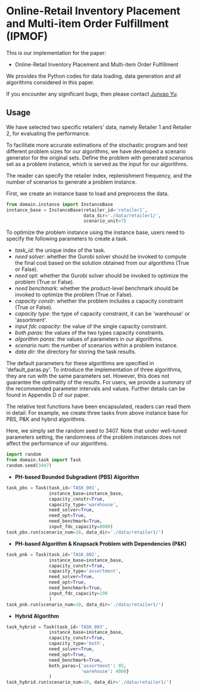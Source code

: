 # Online-Retail Inventory Placement and Multi-item Order Fulfillment (IPMOF)

This is our implementation for the paper:
- Online-Retail Inventory Placement and Multi-item Order Fulfillment

We provides the Python codes for data loading, data generation and all algorithms considered in this paper.

If you encounter any significant bugs, then please contact [Junyao Yu](junyaoyu@163.sufe.edu.cn).

## Usage

We have selected two specific retailers' data, namely Retailer 1 and Retailer 2, for evaluating the performance.

To facilitate more accurate estimations of the stochastic program and test different problem sizes for our algorithms, we have developed a scenario generator for the original sets. Define the problem with generated scenarios set as a problem instance, which is served as the input for our algorithms.

The reader can specify the retailer index, replenishment frequency, and the number of scenarios to generate a problem instance.

First, we create an instance base to load and preprocess the data.


```python
from domain.instance import InstanceBase
instance_base = InstanceBase(retailer_id='retailer1', 
                             data_dir='./data/retailer1/', 
                             scenario_unit=7)
```

To optimize the problem instance using the instance base, users need to specify the following parameters to create a task.

- *task_id*: the unique index of the task.
- *need solver*: whether the Gurobi solver should be invoked to compute the final cost based on the solution obtained from our algorithms (True or False).
- *need opt*: whether the Gurobi solver should be invoked to optimize the problem (True or False).
- *need benchmark*: whether the product-level benchmark should be invoked to optimize the problem (True or False).
- *capacity constr*: whether the problem includes a capacity constraint (True or False).
- *capacity type*: the type of capacity constraint, it can be 'warehouse' or 'assortment'.
- *input fdc capacity*: the value of the single capacity constraint.
- *both paras*: the values of the two types capacity constraints.
- *algorithm paras*: the values of parameters in our algorithms.
- *scenario num*: the number of scenarios within a problem instance.
- *data dir*: the directory for storing the task results.

The default parameters for these algorithms are specified in 'default_paras.py'. To introduce the implementation of three algorithms, they are run with the same parameters set. However, this does not guarantee the optimality of the results. For users, we provide a summary of the recommended parameter intervals and values. Further details can be found in Appendix D of our paper.

The relative test functions have been encapsulated, readers can read them in detail. For example, we create three tasks from above instance base for PBS, P\&K and hybrid algorithms.

Here, we simply set the random seed to 3407. Note that under well-tuned parameters setting, the randomness of the problem instances does not affect the performance of our algorithms.


```python
import random
from domain.task import Task
random.seed(3407)
```

- **PH-based Bounded Subgradient (PBS) Algorithm**


```python
task_pbs = Task(task_id='TASK_001',
                instance_base=instance_base, 
                capacity_constr=True,
                capacity_type='warehouse',
                need_solver=True,
                need_opt=True,
                need_benchmark=True,
                input_fdc_capacity=8000)
task_pbs.run(scenario_num=10, data_dir='./data/retailer1/')
```

- **PH-based Algorithm & Knapsack Problem with Dependencies (P&K)**


```python
task_pnk = Task(task_id='TASK_002',
                instance_base=instance_base, 
                capacity_constr=True,
                capacity_type='assortment',
                need_solver=True,
                need_opt=True,
                need_benchmark=True,
                input_fdc_capacity=190
                )
task_pnk.run(scenario_num=10, data_dir='./data/retailer1/')
```

- **Hybrid Algorithm**


```python
task_hybrid = Task(task_id='TASK_003',
                instance_base=instance_base, 
                capacity_constr=True,
                capacity_type='both',
                need_solver=True,
                need_opt=True,
                need_benchmark=True,
                both_paras={'assortment': 95,
                            'warehouse': 4000}
                )
task_hybrid.run(scenario_num=10, data_dir='./data/retailer1/')
```
